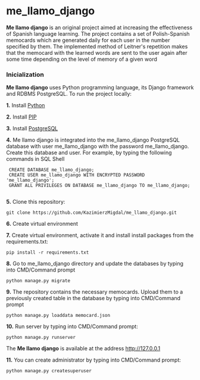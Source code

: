 # me_llamo_django
**Me llamo django** is an original project aimed at increasing the effectiveness of Spanish language learning. The project contains a set of Polish-Spanish memocards which are generated daily for each user in the number specified by them. The implemented method of Leitner's repetition makes that the memocard with the learned words are sent to the user again after some time depending on the level of memory of a given word

### Inicialization
**Me llamo django** uses Python programming language, its Django framework and RDBMS PostgreSQL. To run the project locally:
 
**1.** Install [Python](https://www.python.org/downloads/)

**2.** Install [PIP](https://bootstrap.pypa.io/get-pip.py)

**3.** Install [PostgreSQL](https://www.postgresql.org/download/)

**4.** Me llamo django is integrated into the me_llamo_django PostgreSQL database with user me_llamo_django with the password me_llamo_django. Create this database and user. For example, by typing the following commands in SQL Shell

```
 CREATE DATABASE me_llamo_django;
 CREATE USER me_llamo_django WITH ENCRYPTED PASSWORD 'me_llamo_django';
 GRANT ALL PRIVILEGES ON DATABASE me_llamo_django TO me_llamo_django;
 
```

**5.** Clone this repository: 
```
git clone https://github.com/KazimierzMigdal/me_llamo_django.git
```

**6.** Create virtual environment

**7.** Create virtual environment, activate it and install install packages from the requirements.txt:
```
pip install -r requirements.txt
```

**8.** Go to me_llamo_django directory and update the databases by typing into CMD/Command prompt 
```
python manage.py migrate
```
**9.** The repository contains the necessary memocards. Upload them to a previously created table in the database by typing into CMD/Command prompt 
```
python manage.py loaddata memocard.json
```
**10.** Run server by typing into CMD/Command prompt:
```
python manage.py runserver
```
The **Me llamo django** is available at the address http://127.0.0.1

**11.** You can create administrator by typing into CMD/Command prompt:
```
python manage.py createsuperuser
```
